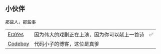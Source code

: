 ## 小伙伴


那些人，那些事

||||
|-|-|-
| [EraYes](https://EraYes.top/) | 因为伟大的戏剧正在上演，因为你可以献上一首诗 | ✅ |
| [Codeboy](https://www.codeboy.site/) | 代码小子的博客，这位是真爹 |  |
